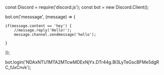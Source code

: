 const Discord = require('discord.js');
const bot = new Discord.Client();

bot.on('messsage', (message) => {

    if(message.content == 'hey') {
        //message.reply('Hello!');
        message.channel.sendmessage('hello');

    }

});

bot.login('NDAxNTU1MTA2MTcwMDExNjYx.DTr44g.Bl3LyTeGscBFMe5dgRC_fJxCnvk');
